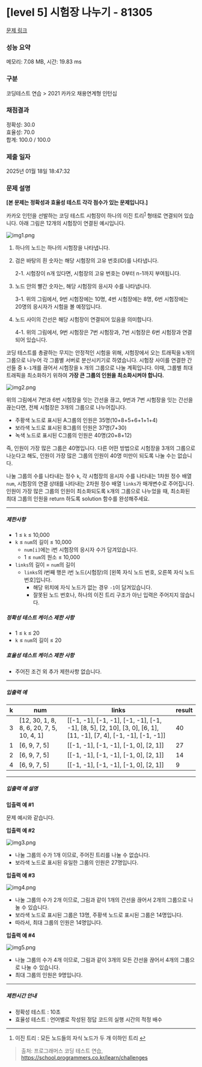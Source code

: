 # [level 5] 시험장 나누기 - 81305 

[문제 링크](https://school.programmers.co.kr/learn/courses/30/lessons/81305#fn1) 

### 성능 요약

메모리: 7.08 MB, 시간: 19.83 ms

### 구분

코딩테스트 연습 > 2021 카카오 채용연계형 인턴십

### 채점결과

정확성: 30.0<br/>효율성: 70.0<br/>합계: 100.0 / 100.0

### 제출 일자

2025년 01월 18일 18:47:32

### 문제 설명

<p><strong>[본 문제는 정확성과 효율성 테스트 각각 점수가 있는 문제입니다.]</strong></p>

<p>카카오 인턴을 선발하는 코딩 테스트 시험장이 하나의 이진 트리<sup id="fnref1"><a href="#fn1">1</a></sup> 형태로 연결되어 있습니다. 아래 그림은 12개의 시험장이 연결된 예시입니다.</p>

<p><img src="https://grepp-programmers.s3.ap-northeast-2.amazonaws.com/files/production/cf7517dd-e241-4fc8-a134-1d4d31f082b2/img1.png" title="" alt="img1.png"></p>

<ol>
<li> 하나의 노드는 하나의 시험장을 나타냅니다.</li>
<li><p>검은 바탕의 흰 숫자는 해당 시험장의 고유 번호(ID)를 나타냅니다.</p>

<p>2-1. 시험장이 n개 있다면, 시험장의 고유 번호는 0부터 n-1까지 부여됩니다.</p></li>
<li><p>노드 안의 빨간 숫자는, 해당 시험장의 응시자 수를 나타냅니다.</p>

<p>3-1. 위의 그림에서, 9번 시험장에는 10명, 4번 시험장에는 8명, 6번 시험장에는 20명의 응시자가 시험을 볼 예정입니다.</p></li>
<li><p>노드 사이의 간선은 해당 시험장이 연결되어 있음을 의미합니다.</p>

<p>4-1. 위의 그림에서, 9번 시험장은 7번 시험장과, 7번 시험장은 6번 시험장과 연결되어 있습니다.</p></li>
</ol>

<p>코딩 테스트를 총괄하는 무지는 안정적인 시험을 위해, 시험장에서 오는 트래픽을 <code>k</code>개의 그룹으로 나누어 각 그룹별 서버로 분산시키기로 하였습니다. 시험장 사이를 연결한 간선들 중 <code>k-1</code>개를 끊어서 시험장을  <code>k</code> 개의 그룹으로 나눌 계획입니다. 이때, 그룹별 최대 트래픽을 최소화하기 위하여 <strong>가장 큰 그룹의 인원을 최소화시켜야 합니다.</strong></p>

<p><img src="https://grepp-programmers.s3.ap-northeast-2.amazonaws.com/files/production/736fc6c6-0ec5-429b-99b4-304233bc19ff/img2.png" title="" alt="img2.png"></p>

<p>위의 그림에서 7번과 6번 시험장을 잇는 간선을 끊고, 9번과 7번 시험장을 잇는 간선을 끊는다면, 전체 시험장은 3개의 그룹으로 나누어집니다.</p>

<ul>
<li>주황색 노드로 표시된 A그룹의 인원은 35명(10+8+5+6+1+1+4)</li>
<li>보라색 노드로 표시된 B그룹의 인원은 37명(7+30)</li>
<li>녹색 노드로 표시된 C그룹의 인원은 40명(20+8+12)</li>
</ul>

<p>즉, 인원이 가장 많은 그룹은 40명입니다. 다른 어떤 방법으로 시험장을 3개의 그룹으로 나눈다고 해도, 인원이 가장 많은 그룹의 인원이 40명 미만이 되도록 나눌 수는 없습니다.</p>

<p>나눌 그룹의 수를 나타내는 정수 <code>k</code>, 각 시험장의 응시자 수를 나타내는 1차원 정수 배열 <code>num</code>, 시험장의 연결 상태를 나타내는 2차원 정수 배열 <code>links</code>가 매개변수로 주어집니다. 인원이 가장 많은 그룹의 인원이 최소화되도록 <code>k</code>개의 그룹으로 나누었을 때, 최소화된 최대 그룹의 인원을 return 하도록 solution 함수를 완성해주세요.</p>

<hr>

<h5>제한사항</h5>

<ul>
<li>1 ≤ <code>k</code> ≤ 10,000</li>
<li> <code>k</code> ≤ <code>num</code>의 길이 ≤ 10,000

<ul>
<li><code>num[i]</code>에는 i번 시험장의 응시자 수가 담겨있습니다.</li>
<li>1 ≤ <code>num</code>의 원소 ≤ 10,000</li>
</ul></li>
<li> <code>links</code>의 길이 = <code>num</code>의 길이 

<ul>
<li><code>links</code>의 i번째 행은 i번 노드(시험장)의 [왼쪽 자식 노드 번호, 오른쪽 자식 노드 번호]입니다.

<ul>
<li>해당 위치에 자식 노드가 없는 경우 <code>-1</code>이 담겨있습니다.</li>
<li>  잘못된 노드 번호나, 하나의 이진 트리 구조가 아닌 입력은 주어지지 않습니다.<br></li>
</ul></li>
</ul></li>
</ul>

<h5>정확성 테스트 케이스 제한 사항</h5>

<ul>
<li>1 ≤ <code>k</code> ≤ 20</li>
<li> <code>k</code> ≤ <code>num</code>의 길이 ≤ 20</li>
</ul>

<h5>효율성 테스트 케이스 제한 사항</h5>

<ul>
<li>주어진 조건 외 추가 제한사항 없습니다.</li>
</ul>

<hr>

<h5>입출력 예</h5>
<table class="table">
        <thead><tr>
<th>k</th>
<th>num</th>
<th>links</th>
<th>result</th>
</tr>
</thead>
        <tbody><tr>
<td>3</td>
<td>[12, 30, 1, 8, 8, 6, 20, 7, 5, 10, 4, 1]</td>
<td>[[-1, -1], [-1, -1], [-1, -1], [-1, -1], [8, 5], [2, 10], [3, 0], [6, 1], [11, -1], [7, 4], [-1, -1], [-1, -1]]</td>
<td>40</td>
</tr>
<tr>
<td>1</td>
<td>[6, 9, 7, 5]</td>
<td>[[-1, -1], [-1, -1], [-1, 0], [2, 1]]</td>
<td>27</td>
</tr>
<tr>
<td>2</td>
<td>[6, 9, 7, 5]</td>
<td>[[-1, -1], [-1, -1], [-1, 0], [2, 1]]</td>
<td>14</td>
</tr>
<tr>
<td>4</td>
<td>[6, 9, 7, 5]</td>
<td>[[-1, -1], [-1, -1], [-1, 0], [2, 1]]</td>
<td>9</td>
</tr>
</tbody>
      </table>
<hr>

<h5>입출력 예 설명</h5>

<p><strong>입출력 예 #1</strong></p>

<p>문제 예시와 같습니다.</p>

<p><strong>입출력 예 #2</strong></p>

<p><img src="https://grepp-programmers.s3.ap-northeast-2.amazonaws.com/files/production/9accb8ee-00f3-44ad-b788-b1e9eb138d43/img3.png" title="" alt="img3.png"></p>

<ul>
<li>나눌 그룹의 수가 1개 이므로, 주어진 트리를 나눌 수 없습니다.</li>
<li>보라색 노드로 표시된 유일한 그룹의 인원은 27명입니다.<br></li>
</ul>

<p><strong>입출력 예 #3</strong></p>

<p><img src="https://grepp-programmers.s3.ap-northeast-2.amazonaws.com/files/production/e212604c-035d-469c-8f37-9b0a4cfdf7b3/img4.png" title="" alt="img4.png"></p>

<ul>
<li>나눌 그룹의 수가 2개 이므로, 그림과 같이 1개의 간선을 끊어서 2개의 그룹으로 나눌 수 있습니다.</li>
<li>보라색 노드로 표시된 그룹은 13명, 주황색 노드로 표시된 그룹은 14명입니다.</li>
<li>따라서, 최대 그룹의 인원은 14명입니다.</li>
</ul>

<p><strong>입출력 예 #4</strong></p>

<p><img src="https://grepp-programmers.s3.ap-northeast-2.amazonaws.com/files/production/d4a11541-e66b-4beb-a60a-fadcca3ca1d0/img5.png" title="" alt="img5.png"></p>

<ul>
<li>나늘 그룹의 수가 4개 이므로, 그림과 같이 3개의 모든 간선을 끊어서 4개의 그룹으로 나눌 수 있습니다.</li>
<li>최대 그룹의 인원은 9명입니다.</li>
</ul>

<hr>

<h5>제한시간 안내</h5>

<ul>
<li>정확성 테스트 : 10초</li>
<li>효율성 테스트 : 언어별로 작성된 정답 코드의 실행 시간의 적정 배수</li>
</ul>

<div class="footnotes">
<hr>
<ol>

<li id="fn1">
<p>이진 트리 : 모든 노드들의 자식 노드가 두 개 이하인 트리&nbsp;<a href="#fnref1">↩</a></p>
</li>

</ol>
</div>


> 출처: 프로그래머스 코딩 테스트 연습, https://school.programmers.co.kr/learn/challenges